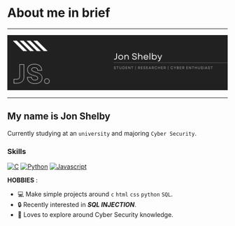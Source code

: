 # About me in brief
---
<img src="https://github.com/jon-shel/jon-shel/blob/7ba9ad92247335e86aae9b06be19aaef885e01b0/Jon%20Shelby.png" width="2000">

---

## My name is Jon Shelby
Currently studying at an `university` and majoring `Cyber Security`.

### Skills

<p align="left">
<a href="https://docs.microsoft.com/en-us/cpp/?view=msvc-170" target="_blank" rel="noreferrer"><img src="https://raw.githubusercontent.com/danielcranney/readme-generator/main/public/icons/skills/c-colored.svg" width="36" height="36" alt="C" /></a>
<a href="https://www.python.org/" target="_blank" rel="noreferrer"><img src="https://raw.githubusercontent.com/danielcranney/readme-generator/main/public/icons/skills/python-colored.svg" width="36" height="36" alt="Python" /></a>
<a href="https://developer.mozilla.org/en-US/docs/Web/JavaScript" target="_blank" rel="noreferrer"><img src="https://raw.githubusercontent.com/danielcranney/readme-generator/main/public/icons/skills/javascript-colored.svg" width="36" height="36" alt="Javascript" /></a>
</p>

**HOBBIES** :
* 💻 Make simple projects around `c` `html` `css` `python` `SQL`.
* 🔒 Recently interested in ***SQL INJECTION***.
* 🌹 Loves to explore around Cyber Security knowledge.



